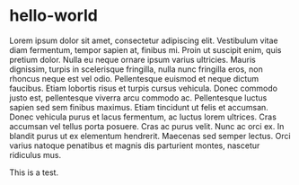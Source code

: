 hello-world
===========

Lorem ipsum dolor sit amet, consectetur adipiscing elit. Vestibulum vitae diam fermentum, tempor sapien at, finibus mi. Proin ut suscipit enim, quis pretium dolor. Nulla eu neque ornare ipsum varius ultricies. Mauris dignissim, turpis in scelerisque fringilla, nulla nunc fringilla eros, non rhoncus neque est vel odio. Pellentesque euismod et neque dictum faucibus. Etiam lobortis risus et turpis cursus vehicula. Donec commodo justo est, pellentesque viverra arcu commodo ac. Pellentesque luctus sapien sed sem finibus maximus. Etiam tincidunt ut felis et accumsan. Donec vehicula purus et lacus fermentum, ac luctus lorem ultrices. Cras accumsan vel tellus porta posuere. Cras ac purus velit. Nunc ac orci ex. In blandit purus ut ex elementum hendrerit. Maecenas sed semper lectus. Orci varius natoque penatibus et magnis dis parturient montes, nascetur ridiculus mus.

This is a test.
